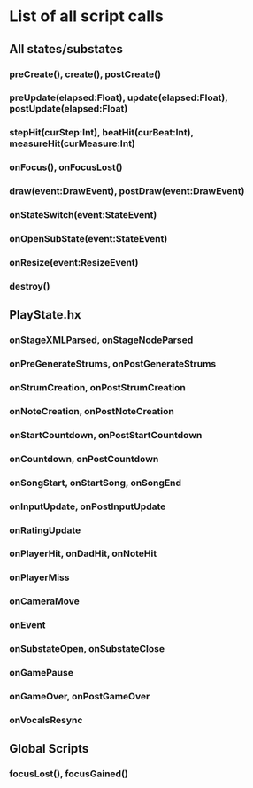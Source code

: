 # List of all script calls

## All states/substates

### preCreate(), create(), postCreate()

### preUpdate(elapsed:Float), update(elapsed:Float), postUpdate(elapsed:Float)

### stepHit(curStep:Int), beatHit(curBeat:Int), measureHit(curMeasure:Int)

### onFocus(), onFocusLost()

### draw(event:DrawEvent), postDraw(event:DrawEvent)

### onStateSwitch(event:StateEvent)

### onOpenSubState(event:StateEvent)

### onResize(event:ResizeEvent)

### destroy()

## PlayState.hx

### onStageXMLParsed, onStageNodeParsed

### onPreGenerateStrums, onPostGenerateStrums

### onStrumCreation, onPostStrumCreation

### onNoteCreation, onPostNoteCreation

### onStartCountdown, onPostStartCountdown

### onCountdown, onPostCountdown

### onSongStart, onStartSong, onSongEnd

### onInputUpdate, onPostInputUpdate

### onRatingUpdate

### onPlayerHit, onDadHit, onNoteHit

### onPlayerMiss

### onCameraMove

### onEvent

### onSubstateOpen, onSubstateClose

### onGamePause

### onGameOver, onPostGameOver

### onVocalsResync

## Global Scripts

### focusLost(), focusGained()